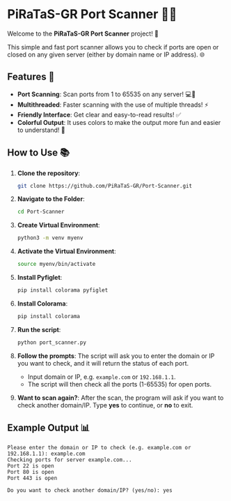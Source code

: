 # PiRaTaS-GR Port Scanner 🏴‍☠️

Welcome to the **PiRaTaS-GR Port Scanner** project! 🎉

This simple and fast port scanner allows you to check if ports are open or closed on any given server (either by domain name or IP address). 🌐

## Features 🚀

- **Port Scanning**: Scan ports from 1 to 65535 on any server! 💻🔌
- **Multithreaded**: Faster scanning with the use of multiple threads! ⚡
- **Friendly Interface**: Get clear and easy-to-read results! ✅
- **Colorful Output**: It uses colors to make the output more fun and easier to understand! 🎨

## How to Use 📚

1. **Clone the repository**:
    ```bash
    git clone https://github.com/PiRaTaS-GR/Port-Scanner.git
    ```
2. **Navigate to the Folder**:
    ```bash
   cd Port-Scanner
    ```
3. **Create Virtual Environment**:
    ```bash
   python3 -m venv myenv
    ```
4. **Activate the Virtual Environment**:
    ```bash
   source myenv/bin/activate
    ```

5. **Install Pyfiglet**:
    ```bash
   pip install colorama pyfiglet
    ```

6. **Install Colorama**:
    ```bash
    pip install colorama
    ```
7. **Run the script**:
    ```bash
    python port_scanner.py
    ```

8. **Follow the prompts**: The script will ask you to enter the domain or IP you want to check, and it will return the status of each port.

    - Input domain or IP, e.g. `example.com` or `192.168.1.1`.
    - The script will then check all the ports (1-65535) for open ports.

9. **Want to scan again?**: After the scan, the program will ask if you want to check another domain/IP. Type **yes** to continue, or **no** to exit.

## Example Output 📊

```text
Please enter the domain or IP to check (e.g. example.com or 192.168.1.1): example.com
Checking ports for server example.com...
Port 22 is open
Port 80 is open
Port 443 is open

Do you want to check another domain/IP? (yes/no): yes
